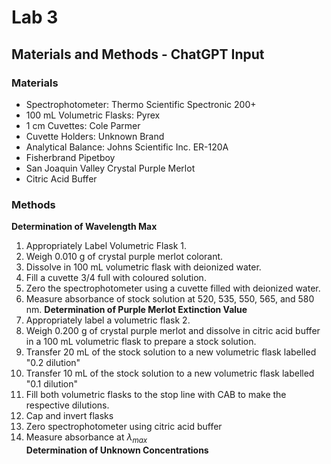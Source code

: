 # Lab 3

## Materials and Methods - ChatGPT Input

### Materials
- Spectrophotometer: Thermo Scientific Spectronic 200+
- 100 mL Volumetric Flasks: Pyrex
- 1 cm Cuvettes: Cole Parmer 
- Cuvette Holders: Unknown Brand
- Analytical Balance: Johns Scientific Inc. ER-120A
- Fisherbrand Pipetboy
- San Joaquin Valley Crystal Purple Merlot
- Citric Acid Buffer


### Methods

**Determination of Wavelength Max**
1. Appropriately Label Volumetric Flask 1.
2. Weigh 0.010 g of crystal purple merlot colorant.
3. Dissolve in 100 mL volumetric flask with deionized water.
4. Fill a cuvette 3/4 full with coloured solution.
5. Zero the spectrophotometer using a cuvette filled with deionized water.
6. Measure absorbance of stock solution at 520, 535, 550, 565, and 580 nm. 
**Determination of Purple Merlot Extinction Value**
1. Appropriately label a volumetric flask 2.
2. Weigh 0.200 g of crystal purple merlot and dissolve in citric acid buffer in a 100 mL volumetric flask to prepare a stock solution.
3. Transfer 20 mL of the stock solution to a new volumetric flask labelled "0.2 dilution" 
4. Transfer 10 mL of the stock solution to a new volumetric flask labelled "0.1 dilution"
5. Fill both volumetric flasks to the stop line with CAB to make the respective dilutions.
6. Cap and invert flasks
7. Zero spectrophotometer using citric acid buffer
8. Measure absorbance at $\lambda_{max}$  
**Determination of Unknown Concentrations**
